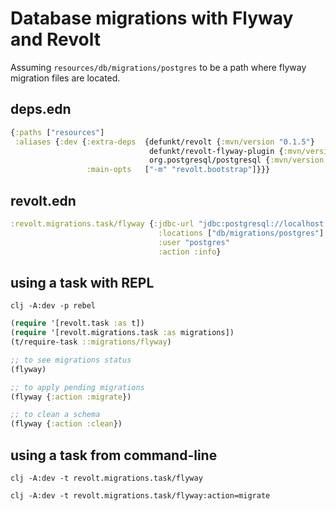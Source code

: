 # Database migrations with Flyway and Revolt

Assuming `resources/db/migrations/postgres` to be a path where flyway migration files are located.

## deps.edn

``` clojure
{:paths ["resources"]
 :aliases {:dev {:extra-deps  {defunkt/revolt {:mvn/version "0.1.5"}
                               defunkt/revolt-flyway-plugin {:mvn/version "0.0.1"}
                               org.postgresql/postgresql {:mvn/version "42.1.4"}}
                 :main-opts   ["-m" "revolt.bootstrap"]}}}
```

## revolt.edn

``` clojure
:revolt.migrations.task/flyway {:jdbc-url "jdbc:postgresql://localhost:5432/template1"
                                 :locations ["db/migrations/postgres"]
                                 :user "postgres"
                                 :action :info}
```

## using a task with REPL

`clj -A:dev -p rebel`

``` clojure
(require '[revolt.task :as t])
(require '[revolt.migrations.task :as migrations])
(t/require-task ::migrations/flyway)
```

``` clojure
;; to see migrations status
(flyway)

;; to apply pending migrations
(flyway {:action :migrate})

;; to clean a schema
(flyway {:action :clean})
```

## using a task from command-line

`clj -A:dev -t revolt.migrations.task/flyway`

`clj -A:dev -t revolt.migrations.task/flyway:action=migrate`

